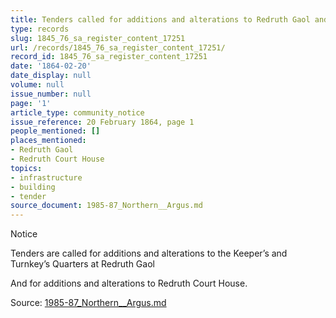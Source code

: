 ```yaml
---
title: Tenders called for additions and alterations to Redruth Gaol and Court House
type: records
slug: 1845_76_sa_register_content_17251
url: /records/1845_76_sa_register_content_17251/
record_id: 1845_76_sa_register_content_17251
date: '1864-02-20'
date_display: null
volume: null
issue_number: null
page: '1'
article_type: community_notice
issue_reference: 20 February 1864, page 1
people_mentioned: []
places_mentioned:
- Redruth Gaol
- Redruth Court House
topics:
- infrastructure
- building
- tender
source_document: 1985-87_Northern__Argus.md
---
```


Notice

Tenders are called for additions and alterations to the Keeper’s and Turnkey’s Quarters at Redruth Gaol

And for additions and alterations to Redruth Court House.

Source: [1985-87_Northern__Argus.md](/downloads/markdown/1985-87_Northern__Argus.md)
